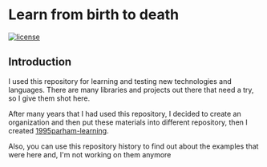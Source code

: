 # Learn from birth to death

[![license](https://img.shields.io/github/license/1995parham/Learning.svg?style=flat-square&logo=gnu)]()

## Introduction

I used this repository for learning and testing new technologies and languages.
There are many libraries and projects out there that need a try, so I give them shot here.

After many years that I had used this repository, I decided to create an organization
and then put these materials into different repository, then I created [1995parham-learning](https://github.com/1995parham-learning/).

Also, you can use this repository history to find out about the examples that were here and,
I'm not working on them anymore
